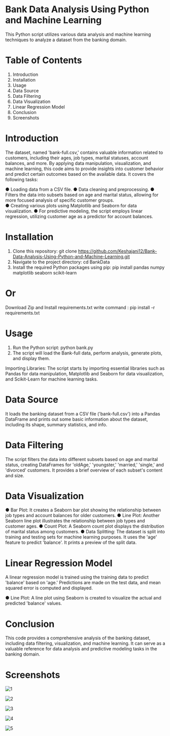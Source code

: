 # Bank Data Analysis Using Python and Machine Learning

This Python script utilizes various data analysis and machine learning techniques to analyze a dataset from the banking domain. 

# Table of Contents
1. Introduction
2. Installation
3. Usage
4. Data Source
5. Data Filtering
6. Data Visualization
7. Linear Regression Model
8. Conclusion
9. Screenshots

# Introduction
The dataset, named 'bank-full.csv,' contains valuable information related to customers, including their ages, job types, marital statuses, account balances, and more. By applying data manipulation, visualization, and machine learning, this code aims to provide insights into customer behavior and predict certain outcomes based on the available data. It covers the following tasks:

 ● Loading data from a CSV file. 
 ● Data cleaning and preprocessing. 
 ● Filters the data into subsets based on age and marital status, allowing for more focused analysis of specific customer groups.  
 ● Creating various plots using Matplotlib and Seaborn for data visualization. 
 ● For predictive modeling, the script employs linear regression, utilizing customer age as a predictor for account balances. 

# Installation
1. Clone this repository: git clone https://github.com/Keshajani12/Bank-Data-Analysis-Using-Python-and-Machine-Learning.git
2. Navigate to the project directory: cd BankData
3. Install the required Python packages using pip: pip install pandas numpy matplotlib seaborn scikit-learn

# Or
Download Zip and Install requirements.txt write command : pip install -r requirements.txt

# Usage
1. Run the Python script: python bank.py
2. The script will load the Bank-full data, perform analysis, generate plots, and display them.

Importing Libraries: The script starts by importing essential libraries such as Pandas for data manipulation, Matplotlib and Seaborn for data visualization, and Scikit-Learn for machine learning tasks.

# Data Source 
It loads the banking dataset from a CSV file ('bank-full.csv') into a Pandas DataFrame and prints out some basic information about the dataset, including its shape, summary statistics, and info.

# Data Filtering
The script filters the data into different subsets based on age and marital status, creating DataFrames for 'oldAge,' 'youngster,' 'married,' 'single,' and 'divorced' customers. It provides a brief overview of each subset's content and size.

# Data Visualization

● Bar Plot: It creates a Seaborn bar plot showing the relationship between job types and account balances for older customers.
● Line Plot: Another Seaborn line plot illustrates the relationship between job types and customer ages.
● Count Plot: A Seaborn count plot displays the distribution of marital status among customers.
● Data Splitting: The dataset is split into training and testing sets for machine learning purposes. It uses the 'age' feature to predict 'balance'. It prints a preview of the split data.

# Linear Regression Model
A linear regression model is trained using the training data to predict 'balance' based on 'age.' Predictions are made on the test data, and mean squared error is computed and displayed.

● Line Plot: A line plot using Seaborn is created to visualize the actual and predicted 'balance' values.

# Conclusion
 This code provides a comprehensive analysis of the banking dataset, including data filtering, visualization, and machine learning. It can serve as a valuable reference for data analysis and predictive modeling tasks in the banking domain.

#   Screenshots
![1](https://github.com/Keshajani12/Bank-Data-Analysis-Using-Python-and-Machine-Learning/assets/143489586/8ce90d4a-81ec-466a-8245-fd9cb4c1520e)

![2](https://github.com/Keshajani12/Bank-Data-Analysis-Using-Python-and-Machine-Learning/assets/143489586/4b27d0a6-e01b-4ed1-a119-37812b256cc8)

![3](https://github.com/Keshajani12/Bank-Data-Analysis-Using-Python-and-Machine-Learning/assets/143489586/cfb930bc-8067-4d07-a2f8-1f729f01aa2b)

![4](https://github.com/Keshajani12/Bank-Data-Analysis-Using-Python-and-Machine-Learning/assets/143489586/edcf4453-dc37-4a40-b146-aa3a934513d7)

![5](https://github.com/Keshajani12/Bank-Data-Analysis-Using-Python-and-Machine-Learning/assets/143489586/b92f1130-05b8-4046-8647-027b5785a880)
